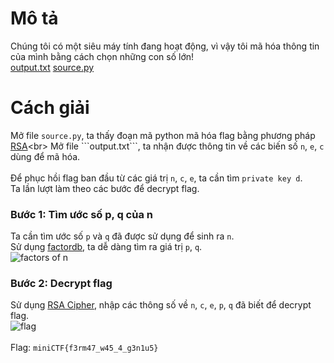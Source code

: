 # Mô tả
Chúng tôi có một siêu máy tính đang hoạt động, vì vậy tôi mã hóa thông tin của mình bằng cách chọn những con số lớn!<br>
[output.txt](https://minictf.infosecptit.club/files/ba54ba30d4102d91f15535f9e9b51588/output.txt?token=eyJ1c2VyX2lkIjo2OCwidGVhbV9pZCI6bnVsbCwiZmlsZV9pZCI6NDZ9.ZuIoiQ.QM2_1H8YPOhNnRNbhLYGQWMh0Qc)
[source.py](https://minictf.infosecptit.club/files/f429594675a78d7e51ee8a84fddd5b74/source.py?token=eyJ1c2VyX2lkIjo2OCwidGVhbV9pZCI6bnVsbCwiZmlsZV9pZCI6NDd9.ZuIoiQ.BsZMlXAEIzuo0X4CYDuzulNydh8)
# Cách giải
Mở file ```source.py```, ta thấy đoạn mã python mã hóa flag bằng phương pháp [RSA](https://vi.wikipedia.org/wiki/RSA_(m%C3%A3_h%C3%B3a))<br>
Mở file ```output.txt```, ta nhận được thông tin về các biến số ```n```, ```e```, ```c``` dùng để mã hóa.<br>
<br>
Để phục hồi flag ban đầu từ các giá trị ```n```, ```c```, ```e```, ta cần tìm ```private key d```.<br>
Ta lần lượt làm theo các bước để decrypt flag.<br>
### Bước 1: Tìm ước số p, q của n
Ta cần tìm ước số ```p``` và ```q``` đã được sử dụng để sinh ra ```n```.<br>
Sử dụng [factordb](factordb.com), ta dễ dàng tìm ra giá trị ```p```, ```q```.<br>
![factors of n](https://i.imgur.com/6dE0aAH.png)<br>
### Bước 2: Decrypt flag
Sử dụng [RSA Cipher](https://www.dcode.fr/rsa-cipher), nhập các thông số về ```n```, ```c```, ```e```, ```p```, ```q``` đã biết để decrypt flag.<br>
![flag](https://i.imgur.com/Q0up00i.png)
<br><br>
Flag: ```miniCTF{f3rm47_w45_4_g3n1u5}```
